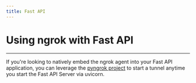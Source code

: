 ```yaml
---
title: Fast API
---
```


# Using ngrok with Fast API
------------

If you're looking to natively embed the ngrok agent into your Fast API application, you can leverage the [pyngrok project](https://pyngrok.readthedocs.io/en/latest/integrations.html#fastapi) to start a tunnel anytime you start the Fast API Server via uvicorn.
